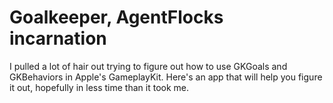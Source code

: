 # Goalkeeper, AgentFlocks incarnation
I pulled a lot of hair out trying to figure out how to use GKGoals and GKBehaviors in Apple's GameplayKit. Here's an app that will help you figure it out, hopefully in less time than it took me.
